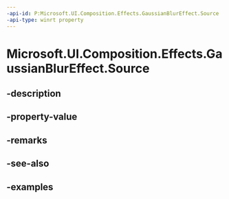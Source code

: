 ```yaml
---
-api-id: P:Microsoft.UI.Composition.Effects.GaussianBlurEffect.Source
-api-type: winrt property
---
```


<!-- Property syntax.
public IGraphicsEffectSource Source { get;  set; }
-->

# Microsoft.UI.Composition.Effects.GaussianBlurEffect.Source

## -description

## -property-value

## -remarks

## -see-also

## -examples

